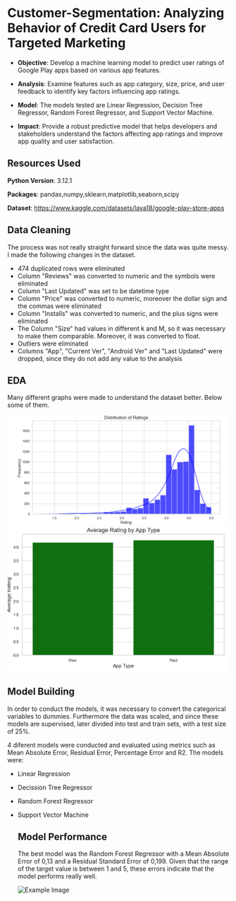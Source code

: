 # Customer-Segmentation: Analyzing Behavior of Credit Card Users for Targeted Marketing

- **Objective**: Develop a machine learning model to predict user ratings of Google Play apps based on various app features.

- **Analysis**: Examine features such as app category, size, price, and user feedback to identify key factors influencing app ratings.

- **Model**: The models tested are Linear Regression, Decision Tree Regressor, Random Forest Regressor, and Support Vector Machine.

- **Impact**: Provide a robust predictive model that helps developers and stakeholders understand the factors affecting app ratings and improve app quality and user satisfaction.

## Resources Used

**Python Version**: 3.12.1

**Packages**: pandas,numpy,sklearn,matplotlib,seaborn,scipy

**Dataset**: https://www.kaggle.com/datasets/lava18/google-play-store-apps

## Data Cleaning

The process was not really straight forward since the data was quite messy. I made the following changes in the dataset.

- 474 duplicated rows were eliminated
- Column "Reviews" was converted to numeric and the symbols were eliminated
- Column "Last Updated" was set to be datetime type
- Column "Price" was converted to numeric, moreover the dollar sign and the commas were eliminated
- Column "Installs" was converted to numeric, and the plus signs were eliminated
- The Column "Size" had values in different k and M, so it was necessary to make them comparable. Moreover, it was converted to float.
- Outliers were eliminated
- Columns "App", "Current Ver", "Android Ver" and "Last Updated" were dropped, since they do not add any value to the analysis

## EDA

Many different graphs were made to understand the dataset better. Below some of them. 

![Example Image](images/DistributionofRatings.png)
![Example Image](images/AverageRatingByApp.png)

## Model Building

In order to conduct the models, it was necessary to convert the categorical variables to dummies. Furthermore the data was scaled, and since these models are supervised, later divided into test and train sets, with a test size of 25%. 

4 diferent models were conducted and evaluated using metrics such as Mean Absolute Error, Residual Error, Percentage Error and R2.
The models were:

- Linear Regression
- Decission Tree Regressor
- Random Forest Regressor
- Support Vector Machine

  ## Model Performance

  The best model was the Random Forest Regressor with a Mean Absolute Error of 0,13 and a Residual Standard Error of 0,199. Given that the range of the target value is between 1 and 5, these errors indicate that the model performs really well.

  ![Example Image](Results.png)



